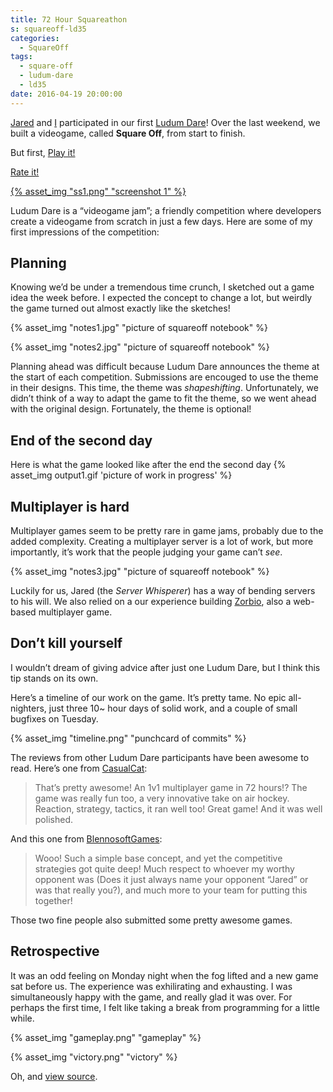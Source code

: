 ```yaml
---
title: 72 Hour Squareathon
s: squareoff-ld35
categories:
  - SquareOff
tags:
  - square-off
  - ludum-dare
  - ld35
date: 2016-04-19 20:00:00
---
```


[Jared](https://twitter.com/caramelcode) and [I](https://twitter.com/mwcz) participated in our first [Ludum Dare](http://ludumdare.com/compo/)!  Over
the last weekend, we built a videogame, called **Square Off**, from start to
finish.

But first, [Play it!](http://sqoff.com/)

<!-- more -->

[Rate it!](http://ludumdare.com/compo/ludum-dare-35/?action=preview&amp;uid=91554)

[{% asset_img "ss1.png" "screenshot 1" %}](http://sqoff.com/)

Ludum Dare is a “videogame jam”; a friendly competition where developers create
a videogame from scratch in just a few days.  Here are some of my first
impressions of the competition:

## Planning

Knowing we’d be under a tremendous time crunch, I sketched out a game idea the
week before.  I expected the concept to change a lot, but weirdly the game
turned out almost exactly like the sketches!

{% asset_img "notes1.jpg" "picture of squareoff notebook" %}

{% asset_img "notes2.jpg" "picture of squareoff notebook" %}

Planning ahead was difficult because Ludum Dare announces the theme at the
start of each competition.  Submissions are encouged to use the theme in their
designs.  This time, the theme was _shapeshifting_.  Unfortunately, we didn’t
think of a way to adapt the game to fit the theme, so we went ahead with the
original design.  Fortunately, the theme is optional!

## End of the second day

Here is what the game looked like after the end the second day
{% asset_img output1.gif 'picture of work in progress' %}

## Multiplayer is hard

Multiplayer games seem to be pretty rare in game jams, probably due to the
added complexity.  Creating a multiplayer server is a lot of work, but
more importantly, it’s work that the people judging your game can’t _see_.

{% asset_img "notes3.jpg" "picture of squareoff notebook" %}

Luckily for us, Jared (the _Server Whisperer_) has a way of bending servers to
his will.  We also relied on a our experience building
[Zorbio](http://zor.bio), also a web-based multiplayer game.

## Don’t kill yourself

I wouldn’t dream of giving advice after just one Ludum Dare, but I think this
tip stands on its own.

Here’s a timeline of our work on the game.  It’s pretty tame.  No epic
all-nighters, just three 10~ hour days of solid work, and a couple of small
bugfixes on Tuesday.

{% asset_img "timeline.png" "punchcard of commits" %}

The reviews from other Ludum Dare participants have been awesome to read.
Here’s one from
[CasualCat](http://ludumdare.com/compo/ludum-dare-35/?action=preview&amp;uid=91982):

> That’s pretty awesome! An 1v1 multiplayer game in 72 hours!? The game was
> really fun too, a very innovative take on air hockey. Reaction, strategy,
> tactics, it ran well too! Great game! And it was well polished.

And this one from [BlennosoftGames](http://ludumdare.com/compo/ludum-dare-35/?action=preview&amp;uid=8308):

> Wooo! Such a simple base concept, and yet the competitive strategies got
> quite deep! Much respect to whoever my worthy opponent was (Does it just
> always name your opponent “Jared” or was that really you?), and much more to
> your team for putting this together!

Those two fine people also submitted some pretty awesome games.

## Retrospective

It was an odd feeling on Monday night when the fog lifted and a new game sat
before us.  The experience was exhilirating and exhausting.  I was
simultaneously happy with the game, and really glad it was over.  For perhaps
the first time, I felt like taking a break from programming for a little while.

{% asset_img "gameplay.png" "gameplay" %}

{% asset_img "victory.png" "victory" %}

Oh, and [view source](https://github.com/ScriptaGames/SquareOff).
